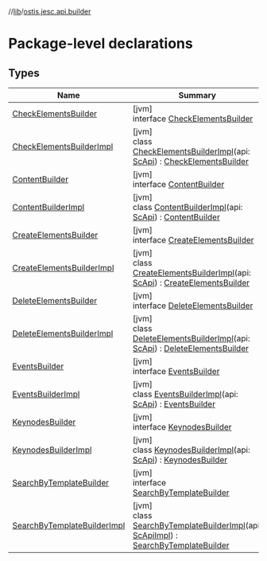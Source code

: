 //[lib](../../index.md)/[ostis.jesc.api.builder](index.md)

# Package-level declarations

## Types

| Name | Summary |
|---|---|
| [CheckElementsBuilder](-check-elements-builder/index.md) | [jvm]<br>interface [CheckElementsBuilder](-check-elements-builder/index.md) |
| [CheckElementsBuilderImpl](-check-elements-builder-impl/index.md) | [jvm]<br>class [CheckElementsBuilderImpl](-check-elements-builder-impl/index.md)(api: [ScApi](../ostis.jesc.api/-sc-api/index.md)) : [CheckElementsBuilder](-check-elements-builder/index.md) |
| [ContentBuilder](-content-builder/index.md) | [jvm]<br>interface [ContentBuilder](-content-builder/index.md) |
| [ContentBuilderImpl](-content-builder-impl/index.md) | [jvm]<br>class [ContentBuilderImpl](-content-builder-impl/index.md)(api: [ScApi](../ostis.jesc.api/-sc-api/index.md)) : [ContentBuilder](-content-builder/index.md) |
| [CreateElementsBuilder](-create-elements-builder/index.md) | [jvm]<br>interface [CreateElementsBuilder](-create-elements-builder/index.md) |
| [CreateElementsBuilderImpl](-create-elements-builder-impl/index.md) | [jvm]<br>class [CreateElementsBuilderImpl](-create-elements-builder-impl/index.md)(api: [ScApi](../ostis.jesc.api/-sc-api/index.md)) : [CreateElementsBuilder](-create-elements-builder/index.md) |
| [DeleteElementsBuilder](-delete-elements-builder/index.md) | [jvm]<br>interface [DeleteElementsBuilder](-delete-elements-builder/index.md) |
| [DeleteElementsBuilderImpl](-delete-elements-builder-impl/index.md) | [jvm]<br>class [DeleteElementsBuilderImpl](-delete-elements-builder-impl/index.md)(api: [ScApi](../ostis.jesc.api/-sc-api/index.md)) : [DeleteElementsBuilder](-delete-elements-builder/index.md) |
| [EventsBuilder](-events-builder/index.md) | [jvm]<br>interface [EventsBuilder](-events-builder/index.md) |
| [EventsBuilderImpl](-events-builder-impl/index.md) | [jvm]<br>class [EventsBuilderImpl](-events-builder-impl/index.md)(api: [ScApi](../ostis.jesc.api/-sc-api/index.md)) : [EventsBuilder](-events-builder/index.md) |
| [KeynodesBuilder](-keynodes-builder/index.md) | [jvm]<br>interface [KeynodesBuilder](-keynodes-builder/index.md) |
| [KeynodesBuilderImpl](-keynodes-builder-impl/index.md) | [jvm]<br>class [KeynodesBuilderImpl](-keynodes-builder-impl/index.md)(api: [ScApi](../ostis.jesc.api/-sc-api/index.md)) : [KeynodesBuilder](-keynodes-builder/index.md) |
| [SearchByTemplateBuilder](-search-by-template-builder/index.md) | [jvm]<br>interface [SearchByTemplateBuilder](-search-by-template-builder/index.md) |
| [SearchByTemplateBuilderImpl](-search-by-template-builder-impl/index.md) | [jvm]<br>class [SearchByTemplateBuilderImpl](-search-by-template-builder-impl/index.md)(api: [ScApiImpl](../ostis.jesc.api/-sc-api-impl/index.md)) : [SearchByTemplateBuilder](-search-by-template-builder/index.md) |
